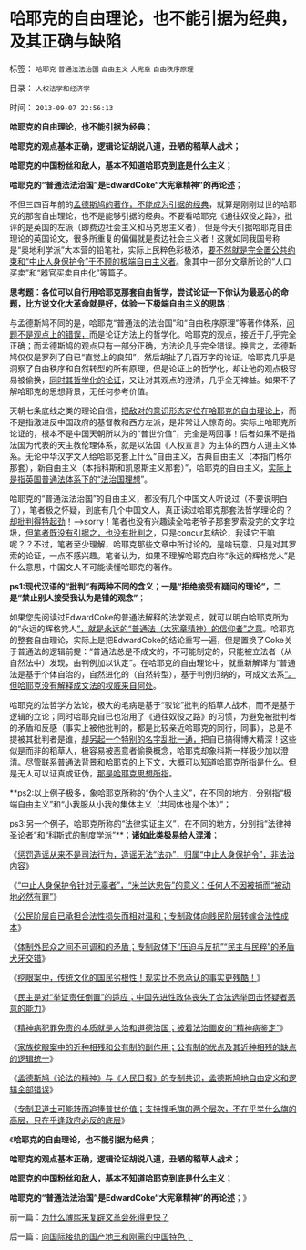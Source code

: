 # 哈耶克的自由理论，也不能引据为经典，及其正确与缺陷

标签： `哈耶克` `普通法法治国` `自由主义` `大宪章` `自由秩序原理` 

目录： `人权法学和经济学`

时间： `2013-09-07 22:56:13`

**哈耶克的自由理论，也不能引据为经典**；

**哈耶克的观点基本正确，逻辑论证胡说八道，丑陋的稻草人战术；**

**哈耶克的中国粉丝和敌人，基本不知道哈耶克到底是什么主义；**

**哈耶克的“普通法法治国”是EdwardCoke“大宪章精神”的再论述**；

不但三四百年前的[孟德斯鸠的著作，不能成为引据的经典](../../../2013/8/26/孟德斯鸠《论法的精神》的睿智和左棍级的谬误.md)，就算是刚刚过世的哈耶克的那套自由理论，也不是能够引据的经典。不要看哈耶克《通往奴役之路》，批评的是英国的左派（即费边社会主义和马克思主义者），但是今天引据哈耶克自由理论的英国论文，很多所重复的偏偏就是费边社会主义者！这就如同我国号称是“奥地利学派”大本营的铅笔社，实际上民粹色彩极浓，[要不然就是完全置公共约束和“中止人身保护令”于不顾的极端自由主义者](../../../2013/9/4/世上只有绝对的权力，不存在绝对的权利或绝对的自由.md)。象其中一部分文章所论的“人口买卖”和“器官买卖自由化”等篇子。

**思考题：各位可以自行用哈耶克那套自由哲学，尝试论证一下你认为最恶心的命题，比方说文化大革命就是好，体验一下极端自由主义的思路**；

与孟德斯鸠不同的是，哈耶克“普通法的法治国”和“自由秩序原理”等著作体系，[问题不是观点上的错误，](../../../2013/8/29/从霍布斯到哈耶克的“不可让渡的个体权力”与传统文化的冲突.md)而是论证方法上的哲学化。哈耶克的观点，接近于几乎完全正确；而孟德斯鸠的观点只有一部分正确，方法论几乎完全错误。换言之，孟德斯鸠仅仅是罗列了自已“直觉上的良知”，然后胡扯了几百万字的论证。哈耶克几乎是洞察了自由秩序和自然转型的所有原理，但是论证上的哲学化，却让他的观点极容易被偷换，[同时其哲学化的论证](../../../2010/10/18/世界上没有“右派”的哲学家.md)，又让对其观点的澄清，几乎全无裨益。如果不了解哈耶克的思想背景，无任何参考价值。

天朝七条底线之类的理论自信，[把敌对的意识形态定位在哈耶克的自由理论上](../../../2013/6/4/《通往奴役之路》是“敌对意识形态”“意图颠覆”？.md)，而不是指激进反中国政府的基督教和西方左派，是非常让人惊奇的。实际上哈耶克所论证的，根本不是中国天朝所以为的“普世价值”，完全是两回事！后者如果不是指法国为代表的天主教伦理体系，就是以法国《人权宣言》为主体的西方人道主义体系。无论中华汉字文人给哈耶克套上什么“自由主义，古典自由主义（本指门格尔那套），新自由主义（本指科斯和凯恩斯主义那套）”，哈耶克的自由主义，[实际上是指英国普通法体系下的“法治国理想](../../../2013/7/29/法制与法治，EdwardCoke和孟德斯鸠的共识和分歧；.md)”。

哈耶克的“普通法法治国”的自由主义，都没有几个中国文人听说过（不要说明白了），笔者极之怀疑，到底有几个中国文人，真正读过哈耶克那套法哲学理论的？[却批判得特起劲](../../../2011/1/23/那种人最缺德？.md)！——>sorry！笔者也没有兴趣读全哈老爷子那套罗索没完的文字垃圾，[但笔者既没有引据之，也没有批判之](../../../2013/8/23/如何对待书本中的不同观点？批判性阅读中体现的个体意识主权.md)，只是concur其结论，我读它干嘛呢？？不过，笔者至少理解，哈耶克那些文章中所讨论的，是啥玩意，只是对其罗索的论证，一点不感兴趣。笔者认为，如果不理解哈耶克自称“永远的辉格党人”是什么意思，中国文人不可能读懂哈耶克的著作。

**ps1:现代汉语的“批判”有两种不同的含义；一是“拒绝接受有疑问的理论”，二是“禁止别人接受我认为是错的观念”**；

如果您先阅读过EdwardCoke的普通法解释的法学观点，就可以明白哈耶克所为的“永远的辉格党人[”，就是永远的“普通法（大宪章精神）的信仰者”之意](../../../2011/10/18/NoPrivateNotax！美国茶党和中国乌有之乡.md)。哈耶克的整套自由理论，实际上是把EdwardCoke的结论重写一遍，但是置换了Coke关于普通法的逻辑前提：“普通法总是不成文的，不可能制定的，只能被立法者（从自然法中）发现，由判例加以认定”。在哈耶克的自由理论中，就重新解译为“普通法是基于个体自治的，自然进化的（自然转型），基于判例归纳的，可成文法系[”。但哈耶克没有解释成文法的权威来自何处](../../../2011/10/7/法制的核心是习惯法，习惯法不是实在法，更非自然法.md)。

哈耶克的法哲学方法论，极大的毛病是基于“驳论”批判的稻草人战术，而不是基于逻辑的立论；同时哈耶克自已也沿用了《通往奴役之路》的习惯，为避免被批判者的矛盾和反感（事实上被他批判的，都是比较亲近哈耶克的同行，同事），总是不提被其批判者是谁，[却另起一个特别的名字乱批一通，](../../../2010/6/2/历史意识形态，驳论容易立论难.md)把自已搞得博大精深！这些似是而非的稻草人，极容易被恶意者偷换概念，哈耶克却象科斯一样极少加以澄清。尽管联系普通法背景和哈耶克的上下文，大概可以知道哈耶克所指是什么。但是无人可以证真或证伪，[那是哈耶克思想所指](../../../2011/2/26/哈耶克分子和“民主的权威”.md)。

**ps2:以上例子极多，象哈耶克所称的“伪个人主义”，在不同的地方，分别指“极端自由主义”和“小我服从小我的集体主义（共同体也是个体）”；

ps3:另一个例子，哈耶克所称的“法律实证主义”，在不同的地方，分别指“法律神圣论者”和“[科斯式的制度学派](../../../2010/12/22/科斯是个糊涂虫和马克思主义的新制度学派.md)”**；**诸如此类极易给人混淆**；

《[惩罚造谣从来不是司法行为，造谣无法“法办”，归属“中止人身保护令”，非法治内容](../../../2013/9/4/如果造谣可以入罪，还有谁能无辜？.md)》

《[“中止人身保护令针对无辜者”，“米兰达忠告”的意义：任何人不因被捕而“被动地必然有罪”](../../../2013/9/4/世上只有绝对的权力，不存在绝对的权利或绝对的自由.md)》

《[公民阶层自已承担合法性损失而相对温和；专制政体向贱民阶层转嫁合法性成本](../../../2013/9/5/中止人身保护令对主权的合法性消耗,成本转移和“合法性守恒”.md)》

《[体制外民众之间不可调和的矛盾；专制政体下“压迫与反抗”“民主与民粹”的矛盾犬牙交错](../../../2013/9/5/专制共同体的体制内外不可调和的矛盾和犬牙交错；.md)》

《[挖眼案中，传统文化的国民劣根性！现实比不愿承认的事实更残酷！](../../../2013/9/5/挖眼案！现实比无法面对的事实更残酷！.md)》

《[民主是对“举证责任倒置”的适应；中国先进性政体丧失了合法选举回击怀疑者恶意的能力](../../../2013/9/6/政府无法自证清白，公民没有造谣的可能.md)》

《[精神病犯罪免责的本质就是人治和道德治国；披着法治画皮的“精神病鉴定”](../../../2013/9/6/精神病犯罪特权的本质.md)》

《[家族挖眼案中的近种相残和公有制的副作用；公有制的优点及其近种相残的缺点的逻辑统一](../../../2013/9/6/近种相残的挖眼案，公有制的黑暗面.md)》

《[孟德斯鸠《论法的精神》与《人民日报》的专制共识，孟德斯鸠地自由定义和逻辑全部错误](../../../2013/9/7/孟德斯鸠《论法的精神》与《人民日报》的专制共识.md)》

《[专制卫道士可能转而追捧普世价值；支持撑毛旗的两个层次，不在乎举什么旗的高层，只在乎逢政府必反的底层](../../../2013/9/7/为什么薄熙来复辟文革会死得更快？.md)》

《**哈耶克的自由理论，也不能引据为经典**；

**哈耶克的观点基本正确，逻辑论证胡说八道，丑陋的稻草人战术；**

**哈耶克的中国粉丝和敌人，基本不知道哈耶克到底是什么主义；**

**哈耶克的“普通法法治国”是EdwardCoke“大宪章精神”的再论述**；》



前一篇：[为什么薄熙来复辟文革会死得更快？](../../../2013/9/7/为什么薄熙来复辟文革会死得更快？.md)

后一篇：[向国际接轨的国产地王和刚需的中国特色；](../../../2013/9/7/向国际接轨的国产地王和刚需的中国特色；.md)
